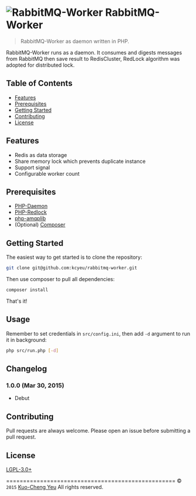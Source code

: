 ![RabbitMQ-Worker](http://i.imgur.com/VblCBhb.png)
RabbitMQ-Worker
===============

> RabbitMQ-Worker as daemon written in PHP.

RabbitMQ-Worker runs as a daemon. It consumes and digests messages from RabbitMQ then save result to RedisCluster, RedLock algorithm was adopted for distributed lock.

Table of Contents
-----------------

- [Features](#features)
- [Prerequisites](#prerequisites)
- [Getting Started](#getting-started)
- [Contributing](#contributing)
- [License](#license)

Features
--------

- Redis as data storage
- Share memory lock which prevents duplicate instance
- Support signal
- Configurable worker count

Prerequisites
-------------

- [PHP-Daemon](kcyeu/PHP-Daemon)
- [PHP-Redlock](kcyeu/php-redlock)
- [php-amqplib](videlalvaro/php-amqplib)
- (Optional) [Composer](https://getcomposer.org/download/)

Getting Started
---------------
The easiest way to get started is to clone the repository:

```bash
git clone git@github.com:kcyeu/rabbitmq-worker.git
```

Then use composer to pull all dependencies:

```bash
composer install
```

That's it!

Usage
---------------
Remember to set credentials in ```src/config.ini```, then add ```-d``` argument to run it in background:

```bash
php src/run.php [-d]
```

Changelog
---------
### 1.0.0 (Mar 30, 2015)
- Debut

Contributing
------------

Pull requests are always welcome. Please open an issue before submitting a pull request.

License
-------

[LGPL-3.0+](https://www.gnu.org/licenses/lgpl.html)


==================================================
© `2015` [Kuo-Cheng Yeu](http://lab.mikuru.tw) All rights reserved.

